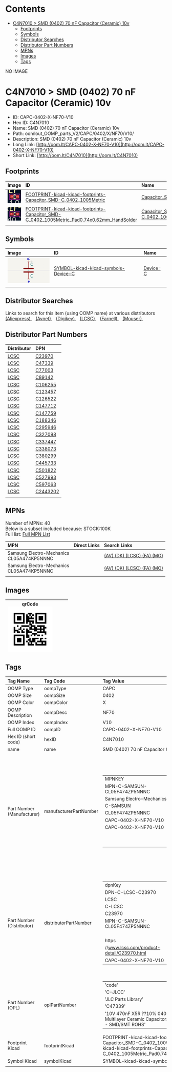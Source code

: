



Contents
========

* [C4N7010 > SMD (0402) 70 nF Capacitor (Ceramic) 10v](#c4n7010--smd-0402-70-nf-capacitor-ceramic-10v)
	* [Footprints](#footprints)
	* [Symbols](#symbols)
	* [Distributor Searches](#distributor-searches)
	* [Distributor Part Numbers](#distributor-part-numbers)
	* [MPNs](#mpns)
	* [Images](#images)
	* [Tags](#tags)
  
NO IMAGE  
# C4N7010 > SMD (0402) 70 nF Capacitor (Ceramic) 10v

- ID: CAPC-0402-X-NF70-V10
- Hex ID: C4N7010
- Name: SMD (0402) 70 nF Capacitor (Ceramic) 10v
- Path: oomlout_OOMP_parts_V2/CAPC/0402/X/NF70/V10/
- Description: SMD (0402) 70 nF Capacitor (Ceramic) 10v
- Long Link: [http://oom.lt/CAPC-0402-X-NF70-V10](http://oom.lt/CAPC-0402-X-NF70-V10)
- Short Link: [http://oom.lt/C4N7010](http://oom.lt/C4N7010)

## Footprints
  

|Image|ID|Name|
| :--- | :--- | :--- |
|[![](https://raw.githubusercontent.com/oomlout/oomlout_OOMP_eda_V2/main/FOOTPRINT/kicad/kicad-footprints/Capacitor_SMD/C_0402_1005Metric/image_140.png)](https://github.com/oomlout/oomlout_OOMP_eda_V2/tree/main/FOOTPRINT/kicad/kicad-footprints/Capacitor_SMD/C_0402_1005Metric/)|[FOOTPRINT-kicad-kicad-footprints-Capacitor_SMD-C_0402_1005Metric](https://github.com/oomlout/oomlout_OOMP_eda_V2/tree/main/FOOTPRINT/kicad/kicad-footprints/Capacitor_SMD/C_0402_1005Metric/)|[Capacitor_SMD : C_0402_1005Metric](https://github.com/oomlout/oomlout_OOMP_eda_V2/tree/main/FOOTPRINT/kicad/kicad-footprints/Capacitor_SMD/C_0402_1005Metric/)|
|[![](https://raw.githubusercontent.com/oomlout/oomlout_OOMP_eda_V2/main/FOOTPRINT/kicad/kicad-footprints/Capacitor_SMD/C_0402_1005Metric_Pad0.74x0.62mm_HandSolder/image_140.png)](https://github.com/oomlout/oomlout_OOMP_eda_V2/tree/main/FOOTPRINT/kicad/kicad-footprints/Capacitor_SMD/C_0402_1005Metric_Pad0.74x0.62mm_HandSolder/)|[FOOTPRINT-kicad-kicad-footprints-Capacitor_SMD-C_0402_1005Metric_Pad0.74x0.62mm_HandSolder](https://github.com/oomlout/oomlout_OOMP_eda_V2/tree/main/FOOTPRINT/kicad/kicad-footprints/Capacitor_SMD/C_0402_1005Metric_Pad0.74x0.62mm_HandSolder/)|[Capacitor_SMD : C_0402_1005Metric_Pad0.74x0.62mm_HandSolder](https://github.com/oomlout/oomlout_OOMP_eda_V2/tree/main/FOOTPRINT/kicad/kicad-footprints/Capacitor_SMD/C_0402_1005Metric_Pad0.74x0.62mm_HandSolder/)|
||||

## Symbols
  

|Image|ID|Name|
| :--- | :--- | :--- |
|[![](https://raw.githubusercontent.com/oomlout/oomlout_OOMP_eda_V2/main/SYMBOL/kicad/kicad-symbols/Device/C/image_140.png)](https://github.com/oomlout/oomlout_OOMP_eda_V2/tree/main/SYMBOL/kicad/kicad-symbols/Device/C/)|[SYMBOL-kicad-kicad-symbols-Device-C](https://github.com/oomlout/oomlout_OOMP_eda_V2/tree/main/SYMBOL/kicad/kicad-symbols/Device/C/)|[Device : C](https://github.com/oomlout/oomlout_OOMP_eda_V2/tree/main/SYMBOL/kicad/kicad-symbols/Device/C/)|
||||

## Distributor Searches
  
Links to search for this item (using OOMP name) at various distributors  
[(Aliexpress) ](https://www.aliexpress.com/wholesale?SearchText=1117SMD+0402+70+nF+Capacitor+Ceramic+10v)&nbsp;&nbsp;&nbsp;[(Avnet) ](https://www.avnet.com/shop/us/search/SMD+0402+70+nF+Capacitor+Ceramic+10v)&nbsp;&nbsp;&nbsp;[(Digikey) ](https://www.digikey.co.uk/en/products/result?s=SMD+0402+70+nF+Capacitor+Ceramic+10v)&nbsp;&nbsp;&nbsp;[(LCSC) ](https://www.lcsc.com/search?q=SMD+0402+70+nF+Capacitor+Ceramic+10v)&nbsp;&nbsp;&nbsp;[(Farnell) ](https://uk.farnell.com/search?st=SMD+0402+70+nF+Capacitor+Ceramic+10v)&nbsp;&nbsp;&nbsp;[(Mouser) ](https://www.mouser.com/c/?q=SMD+0402+70+nF+Capacitor+Ceramic+10v)&nbsp;&nbsp;&nbsp;
## Distributor Part Numbers
  

|Distributor|DPN|
| :--- | :--- |
|[LCSC](https://www.lcsc.com/product-detail/C23970.html)|[C23970](https://www.lcsc.com/product-detail/C23970.html)|
|[LCSC](https://www.lcsc.com/product-detail/C47339.html)|[C47339](https://www.lcsc.com/product-detail/C47339.html)|
|[LCSC](https://www.lcsc.com/product-detail/C77003.html)|[C77003](https://www.lcsc.com/product-detail/C77003.html)|
|[LCSC](https://www.lcsc.com/product-detail/C89142.html)|[C89142](https://www.lcsc.com/product-detail/C89142.html)|
|[LCSC](https://www.lcsc.com/product-detail/C106255.html)|[C106255](https://www.lcsc.com/product-detail/C106255.html)|
|[LCSC](https://www.lcsc.com/product-detail/C123457.html)|[C123457](https://www.lcsc.com/product-detail/C123457.html)|
|[LCSC](https://www.lcsc.com/product-detail/C126522.html)|[C126522](https://www.lcsc.com/product-detail/C126522.html)|
|[LCSC](https://www.lcsc.com/product-detail/C147712.html)|[C147712](https://www.lcsc.com/product-detail/C147712.html)|
|[LCSC](https://www.lcsc.com/product-detail/C147759.html)|[C147759](https://www.lcsc.com/product-detail/C147759.html)|
|[LCSC](https://www.lcsc.com/product-detail/C188346.html)|[C188346](https://www.lcsc.com/product-detail/C188346.html)|
|[LCSC](https://www.lcsc.com/product-detail/C295946.html)|[C295946](https://www.lcsc.com/product-detail/C295946.html)|
|[LCSC](https://www.lcsc.com/product-detail/C327098.html)|[C327098](https://www.lcsc.com/product-detail/C327098.html)|
|[LCSC](https://www.lcsc.com/product-detail/C337447.html)|[C337447](https://www.lcsc.com/product-detail/C337447.html)|
|[LCSC](https://www.lcsc.com/product-detail/C338073.html)|[C338073](https://www.lcsc.com/product-detail/C338073.html)|
|[LCSC](https://www.lcsc.com/product-detail/C380299.html)|[C380299](https://www.lcsc.com/product-detail/C380299.html)|
|[LCSC](https://www.lcsc.com/product-detail/C445733.html)|[C445733](https://www.lcsc.com/product-detail/C445733.html)|
|[LCSC](https://www.lcsc.com/product-detail/C501822.html)|[C501822](https://www.lcsc.com/product-detail/C501822.html)|
|[LCSC](https://www.lcsc.com/product-detail/C527993.html)|[C527993](https://www.lcsc.com/product-detail/C527993.html)|
|[LCSC](https://www.lcsc.com/product-detail/C597063.html)|[C597063](https://www.lcsc.com/product-detail/C597063.html)|
|[LCSC](https://www.lcsc.com/product-detail/C2443202.html)|[C2443202](https://www.lcsc.com/product-detail/C2443202.html)|
|||

## MPNs
  
Number of MPNs: 40<br>Below is a subset included because: STOCK:100K <br>Full list: [Full MPN List](MPNLIST.md)  

|MPN|Direct Links|Search Links|
| :--- | :--- | :--- |
|Samsung Electro-Mechanics<br>CL05A474KP5NNNC||[(AV) ](https://www.avnet.com/shop/us/search/CL05A474KP5NNNC)[(DK) ](https://www.digikey.co.uk/products/en?keywords=CL05A474KP5NNNC)[(LCSC) ](https://www.lcsc.com/search?q=CL05A474KP5NNNC)[(FA) ](https://uk.farnell.com/search?st=CL05A474KP5NNNC)[(MO) ](https://www.mouser.com/c/?q=CL05A474KP5NNNC)|
|Samsung Electro-Mechanics<br>CL05A474KP5NNNC||[(AV) ](https://www.avnet.com/shop/us/search/CL05A474KP5NNNC)[(DK) ](https://www.digikey.co.uk/products/en?keywords=CL05A474KP5NNNC)[(LCSC) ](https://www.lcsc.com/search?q=CL05A474KP5NNNC)[(FA) ](https://uk.farnell.com/search?st=CL05A474KP5NNNC)[(MO) ](https://www.mouser.com/c/?q=CL05A474KP5NNNC)|
||||

## Images
  

|qrCode<br>[![](https://raw.githubusercontent.com/oomlout/oomlout_OOMP_parts_V2/main/CAPC/0402/X/NF70/V10/qrCode_140.png)](https://github.com/oomlout/oomlout_OOMP_parts_V2/tree/main/CAPC/0402/X/NF70/V10/qrCode.png)||||
| :---: | :---: | :---: | :---: |

## Tags
  

|Tag Name|Tag Code|Tag Value|
| :--- | :--- | :--- |
|OOMP Type|oompType|CAPC|
|OOMP Size|oompSize|0402|
|OOMP Color|oompColor|X|
|OOMP Description|oompDesc|NF70|
|OOMP Index|oompIndex|V10|
|Full OOMP ID|oompID|CAPC-0402-X-NF70-V10|
|Hex ID (short code)|hexID|C4N7010|
|name|name|SMD (0402) 70 nF Capacitor (Ceramic) 10v|
|Part Number (Manufacturer)|manufacturerPartNumber|<table><tr><td>MPNKEY</td></tr><tr><td> MPN-C-SAMSUN-CL05F474ZP5NNNC</td><td> MANUFACTURER</td></tr><tr><td> Samsung Electro-Mechanics</td><td> MANUCODE</td></tr><tr><td> C-SAMSUN</td><td> MPN</td></tr><tr><td> CL05F474ZP5NNNC</td><td> OOMPIDPARTIAL</td></tr><tr><td> CAPC-0402-X-NF70-V10</td><td> OOMPID</td></tr><tr><td> CAPC-0402-X-NF70-V10</td><td> LINK</td></tr><tr><td> </td><td> DESCRIPTION</td></tr><tr><td> </td><td> TAGS</td></tr><tr><td> </td></tr></table></td><td> <table><tr><td>MPNKEY</td></tr><tr><td> MPN-C-SAMSUN-CL05A474KP5NNNC</td><td> MANUFACTURER</td></tr><tr><td> Samsung Electro-Mechanics</td><td> MANUCODE</td></tr><tr><td> C-SAMSUN</td><td> MPN</td></tr><tr><td> CL05A474KP5NNNC</td><td> OOMPIDPARTIAL</td></tr><tr><td> CAPC-0402-X-NF70-V10</td><td> OOMPID</td></tr><tr><td> CAPC-0402-X-NF70-V10</td><td> LINK</td></tr><tr><td> </td><td> DESCRIPTION</td></tr><tr><td> </td><td> TAGS</td></tr><tr><td> STOCK</td></tr><tr><td>100K</td></tr></table></td><td> <table><tr><td>MPNKEY</td></tr><tr><td> MPN-C-MURATA-GRM155R61A474KE15D</td><td> MANUFACTURER</td></tr><tr><td> Murata Electronics</td><td> MANUCODE</td></tr><tr><td> C-MURATA</td><td> MPN</td></tr><tr><td> GRM155R61A474KE15D</td><td> OOMPIDPARTIAL</td></tr><tr><td> CAPC-0402-X-NF70-V10</td><td> OOMPID</td></tr><tr><td> CAPC-0402-X-NF70-V10</td><td> LINK</td></tr><tr><td> </td><td> DESCRIPTION</td></tr><tr><td> </td><td> TAGS</td></tr><tr><td> STOCK</td></tr><tr><td>10K</td></tr></table></td><td> <table><tr><td>MPNKEY</td></tr><tr><td> MPN-C-TAIYOY-LMK105BJ474KV-F</td><td> MANUFACTURER</td></tr><tr><td> Taiyo Yuden</td><td> MANUCODE</td></tr><tr><td> C-TAIYOY</td><td> MPN</td></tr><tr><td> LMK105BJ474KV-F</td><td> OOMPIDPARTIAL</td></tr><tr><td> CAPC-0402-X-NF70-V10</td><td> OOMPID</td></tr><tr><td> CAPC-0402-X-NF70-V10</td><td> LINK</td></tr><tr><td> </td><td> DESCRIPTION</td></tr><tr><td> </td><td> TAGS</td></tr><tr><td> STOCK</td></tr><tr><td>10K</td></tr></table></td><td> <table><tr><td>MPNKEY</td></tr><tr><td> MPN-C-YAGEO-CC0402KRX5R6BB474</td><td> MANUFACTURER</td></tr><tr><td> YAGEO</td><td> MANUCODE</td></tr><tr><td> C-YAGEO</td><td> MPN</td></tr><tr><td> CC0402KRX5R6BB474</td><td> OOMPIDPARTIAL</td></tr><tr><td> CAPC-0402-X-NF70-V10</td><td> OOMPID</td></tr><tr><td> CAPC-0402-X-NF70-V10</td><td> LINK</td></tr><tr><td> </td><td> DESCRIPTION</td></tr><tr><td> </td><td> TAGS</td></tr><tr><td> STOCK</td></tr><tr><td>10K</td></tr></table></td><td> <table><tr><td>MPNKEY</td></tr><tr><td> MPN-C-WALSIN-0402F474Z100CT</td><td> MANUFACTURER</td></tr><tr><td> Walsin Tech Corp</td><td> MANUCODE</td></tr><tr><td> C-WALSIN</td><td> MPN</td></tr><tr><td> 0402F474Z100CT</td><td> OOMPIDPARTIAL</td></tr><tr><td> CAPC-0402-X-NF70-V10</td><td> OOMPID</td></tr><tr><td> CAPC-0402-X-NF70-V10</td><td> LINK</td></tr><tr><td> </td><td> DESCRIPTION</td></tr><tr><td> </td><td> TAGS</td></tr><tr><td> STOCK</td></tr><tr><td>1K</td></tr></table></td><td> <table><tr><td>MPNKEY</td></tr><tr><td> MPN-C-MURATA-GCM155C71A474KE36D</td><td> MANUFACTURER</td></tr><tr><td> Murata Electronics</td><td> MANUCODE</td></tr><tr><td> C-MURATA</td><td> MPN</td></tr><tr><td> GCM155C71A474KE36D</td><td> OOMPIDPARTIAL</td></tr><tr><td> CAPC-0402-X-NF70-V10</td><td> OOMPID</td></tr><tr><td> CAPC-0402-X-NF70-V10</td><td> LINK</td></tr><tr><td> </td><td> DESCRIPTION</td></tr><tr><td> </td><td> TAGS</td></tr><tr><td> STOCK</td></tr><tr><td>10K</td></tr></table></td><td> <table><tr><td>MPNKEY</td></tr><tr><td> MPN-C-DARFON-C1005X5R474KDTS</td><td> MANUFACTURER</td></tr><tr><td> Darfon Elec</td><td> MANUCODE</td></tr><tr><td> C-DARFON</td><td> MPN</td></tr><tr><td> C1005X5R474KDTS</td><td> OOMPIDPARTIAL</td></tr><tr><td> CAPC-0402-X-NF70-V10</td><td> OOMPID</td></tr><tr><td> CAPC-0402-X-NF70-V10</td><td> LINK</td></tr><tr><td> </td><td> DESCRIPTION</td></tr><tr><td> </td><td> TAGS</td></tr><tr><td> STOCK</td></tr><tr><td>1K</td></tr></table></td><td> <table><tr><td>MPNKEY</td></tr><tr><td> MPN-C-DARFON-C1005Y5V474ZDTS</td><td> MANUFACTURER</td></tr><tr><td> Darfon Elec</td><td> MANUCODE</td></tr><tr><td> C-DARFON</td><td> MPN</td></tr><tr><td> C1005Y5V474ZDTS</td><td> OOMPIDPARTIAL</td></tr><tr><td> CAPC-0402-X-NF70-V10</td><td> OOMPID</td></tr><tr><td> CAPC-0402-X-NF70-V10</td><td> LINK</td></tr><tr><td> </td><td> DESCRIPTION</td></tr><tr><td> </td><td> TAGS</td></tr><tr><td> STOCK</td></tr><tr><td>1K</td></tr></table></td><td> <table><tr><td>MPNKEY</td></tr><tr><td> MPN-C-IHHECH-C0402B474K010T</td><td> MANUFACTURER</td></tr><tr><td> IHHEC(HOLY STONE ENTERPRISE CO.</td><td> LTD)</td><td> MANUCODE</td></tr><tr><td> C-IHHECH</td><td> MPN</td></tr><tr><td> C0402B474K010T</td><td> OOMPIDPARTIAL</td></tr><tr><td> CAPC-0402-X-NF70-V10</td><td> OOMPID</td></tr><tr><td> CAPC-0402-X-NF70-V10</td><td> LINK</td></tr><tr><td> </td><td> DESCRIPTION</td></tr><tr><td> </td><td> TAGS</td></tr><tr><td> STOCK</td></tr><tr><td>1K</td></tr></table></td><td> <table><tr><td>MPNKEY</td></tr><tr><td> MPN-C-WALSIN-0402X474K100CT</td><td> MANUFACTURER</td></tr><tr><td> Walsin Tech Corp</td><td> MANUCODE</td></tr><tr><td> C-WALSIN</td><td> MPN</td></tr><tr><td> 0402X474K100CT</td><td> OOMPIDPARTIAL</td></tr><tr><td> CAPC-0402-X-NF70-V10</td><td> OOMPID</td></tr><tr><td> CAPC-0402-X-NF70-V10</td><td> LINK</td></tr><tr><td> </td><td> DESCRIPTION</td></tr><tr><td> </td><td> TAGS</td></tr><tr><td> </td></tr></table></td><td> <table><tr><td>MPNKEY</td></tr><tr><td> MPN-C-YAGEO-CC0402ZRY5V6BB474</td><td> MANUFACTURER</td></tr><tr><td> YAGEO</td><td> MANUCODE</td></tr><tr><td> C-YAGEO</td><td> MPN</td></tr><tr><td> CC0402ZRY5V6BB474</td><td> OOMPIDPARTIAL</td></tr><tr><td> CAPC-0402-X-NF70-V10</td><td> OOMPID</td></tr><tr><td> CAPC-0402-X-NF70-V10</td><td> LINK</td></tr><tr><td> </td><td> DESCRIPTION</td></tr><tr><td> </td><td> TAGS</td></tr><tr><td> STOCK</td></tr><tr><td>1K</td></tr></table></td><td> <table><tr><td>MPNKEY</td></tr><tr><td> MPN-C-TAIYOY-LMK105B7474KV-F</td><td> MANUFACTURER</td></tr><tr><td> Taiyo Yuden</td><td> MANUCODE</td></tr><tr><td> C-TAIYOY</td><td> MPN</td></tr><tr><td> LMK105B7474KV-F</td><td> OOMPIDPARTIAL</td></tr><tr><td> CAPC-0402-X-NF70-V10</td><td> OOMPID</td></tr><tr><td> CAPC-0402-X-NF70-V10</td><td> LINK</td></tr><tr><td> </td><td> DESCRIPTION</td></tr><tr><td> </td><td> TAGS</td></tr><tr><td> </td></tr></table></td><td> <table><tr><td>MPNKEY</td></tr><tr><td> MPN-C-TDK-CGB2A1X6S1A474KT000E</td><td> MANUFACTURER</td></tr><tr><td> TDK</td><td> MANUCODE</td></tr><tr><td> C-TDK</td><td> MPN</td></tr><tr><td> CGB2A1X6S1A474KT000E</td><td> OOMPIDPARTIAL</td></tr><tr><td> CAPC-0402-X-NF70-V10</td><td> OOMPID</td></tr><tr><td> CAPC-0402-X-NF70-V10</td><td> LINK</td></tr><tr><td> </td><td> DESCRIPTION</td></tr><tr><td> </td><td> TAGS</td></tr><tr><td> STOCK</td></tr><tr><td>1K</td></tr></table></td><td> <table><tr><td>MPNKEY</td></tr><tr><td> MPN-C-CCTC-TCC0402X5R474K100AT</td><td> MANUFACTURER</td></tr><tr><td> CCTC</td><td> MANUCODE</td></tr><tr><td> C-CCTC</td><td> MPN</td></tr><tr><td> TCC0402X5R474K100AT</td><td> OOMPIDPARTIAL</td></tr><tr><td> CAPC-0402-X-NF70-V10</td><td> OOMPID</td></tr><tr><td> CAPC-0402-X-NF70-V10</td><td> LINK</td></tr><tr><td> </td><td> DESCRIPTION</td></tr><tr><td> </td><td> TAGS</td></tr><tr><td> STOCK</td></tr><tr><td>10K</td></tr></table></td><td> <table><tr><td>MPNKEY</td></tr><tr><td> MPN-C-TDK-CGA2B3X7S1A474KT000N</td><td> MANUFACTURER</td></tr><tr><td> TDK</td><td> MANUCODE</td></tr><tr><td> C-TDK</td><td> MPN</td></tr><tr><td> CGA2B3X7S1A474KT000N</td><td> OOMPIDPARTIAL</td></tr><tr><td> CAPC-0402-X-NF70-V10</td><td> OOMPID</td></tr><tr><td> CAPC-0402-X-NF70-V10</td><td> LINK</td></tr><tr><td> </td><td> DESCRIPTION</td></tr><tr><td> </td><td> TAGS</td></tr><tr><td> STOCK</td></tr><tr><td>1K</td></tr></table></td><td> <table><tr><td>MPNKEY</td></tr><tr><td> MPN-C-FHGUAN-0402B474K100NT</td><td> MANUFACTURER</td></tr><tr><td> FH (Guangdong Fenghua Advanced Tech)</td><td> MANUCODE</td></tr><tr><td> C-FHGUAN</td><td> MPN</td></tr><tr><td> 0402B474K100NT</td><td> OOMPIDPARTIAL</td></tr><tr><td> CAPC-0402-X-NF70-V10</td><td> OOMPID</td></tr><tr><td> CAPC-0402-X-NF70-V10</td><td> LINK</td></tr><tr><td> </td><td> DESCRIPTION</td></tr><tr><td> </td><td> TAGS</td></tr><tr><td> </td></tr></table></td><td> <table><tr><td>MPNKEY</td></tr><tr><td> MPN-C-MURATA-GRM155B31A474KE14D</td><td> MANUFACTURER</td></tr><tr><td> Murata Electronics</td><td> MANUCODE</td></tr><tr><td> C-MURATA</td><td> MPN</td></tr><tr><td> GRM155B31A474KE14D</td><td> OOMPIDPARTIAL</td></tr><tr><td> CAPC-0402-X-NF70-V10</td><td> OOMPID</td></tr><tr><td> CAPC-0402-X-NF70-V10</td><td> LINK</td></tr><tr><td> </td><td> DESCRIPTION</td></tr><tr><td> </td><td> TAGS</td></tr><tr><td> STOCK</td></tr><tr><td>10K</td></tr></table></td><td> <table><tr><td>MPNKEY</td></tr><tr><td> MPN-C-KYOCER-0402ZD474KAT2A</td><td> MANUFACTURER</td></tr><tr><td> Kyocera AVX</td><td> MANUCODE</td></tr><tr><td> C-KYOCER</td><td> MPN</td></tr><tr><td> 0402ZD474KAT2A</td><td> OOMPIDPARTIAL</td></tr><tr><td> CAPC-0402-X-NF70-V10</td><td> OOMPID</td></tr><tr><td> CAPC-0402-X-NF70-V10</td><td> LINK</td></tr><tr><td> </td><td> DESCRIPTION</td></tr><tr><td> </td><td> TAGS</td></tr><tr><td> </td></tr></table></td><td> <table><tr><td>MPNKEY</td></tr><tr><td> MPN-C-WALSIN-0402B474K100CT</td><td> MANUFACTURER</td></tr><tr><td> Walsin Tech Corp</td><td> MANUCODE</td></tr><tr><td> C-WALSIN</td><td> MPN</td></tr><tr><td> 0402B474K100CT</td><td> OOMPIDPARTIAL</td></tr><tr><td> CAPC-0402-X-NF70-V10</td><td> OOMPID</td></tr><tr><td> CAPC-0402-X-NF70-V10</td><td> LINK</td></tr><tr><td> </td><td> DESCRIPTION</td></tr><tr><td> </td><td> TAGS</td></tr><tr><td> </td></tr></table></td><td> <table><tr><td>MPNKEY</td></tr><tr><td> MPN-C-SAMSUN-CL05F474ZP5NNNC</td><td> MANUFACTURER</td></tr><tr><td> Samsung Electro-Mechanics</td><td> MANUCODE</td></tr><tr><td> C-SAMSUN</td><td> MPN</td></tr><tr><td> CL05F474ZP5NNNC</td><td> OOMPIDPARTIAL</td></tr><tr><td> CAPC-0402-X-NF70-V10</td><td> OOMPID</td></tr><tr><td> CAPC-0402-X-NF70-V10</td><td> LINK</td></tr><tr><td> </td><td> DESCRIPTION</td></tr><tr><td> </td><td> TAGS</td></tr><tr><td> </td></tr></table></td><td> <table><tr><td>MPNKEY</td></tr><tr><td> MPN-C-SAMSUN-CL05A474KP5NNNC</td><td> MANUFACTURER</td></tr><tr><td> Samsung Electro-Mechanics</td><td> MANUCODE</td></tr><tr><td> C-SAMSUN</td><td> MPN</td></tr><tr><td> CL05A474KP5NNNC</td><td> OOMPIDPARTIAL</td></tr><tr><td> CAPC-0402-X-NF70-V10</td><td> OOMPID</td></tr><tr><td> CAPC-0402-X-NF70-V10</td><td> LINK</td></tr><tr><td> </td><td> DESCRIPTION</td></tr><tr><td> </td><td> TAGS</td></tr><tr><td> STOCK</td></tr><tr><td>100K</td></tr></table></td><td> <table><tr><td>MPNKEY</td></tr><tr><td> MPN-C-MURATA-GRM155R61A474KE15D</td><td> MANUFACTURER</td></tr><tr><td> Murata Electronics</td><td> MANUCODE</td></tr><tr><td> C-MURATA</td><td> MPN</td></tr><tr><td> GRM155R61A474KE15D</td><td> OOMPIDPARTIAL</td></tr><tr><td> CAPC-0402-X-NF70-V10</td><td> OOMPID</td></tr><tr><td> CAPC-0402-X-NF70-V10</td><td> LINK</td></tr><tr><td> </td><td> DESCRIPTION</td></tr><tr><td> </td><td> TAGS</td></tr><tr><td> STOCK</td></tr><tr><td>10K</td></tr></table></td><td> <table><tr><td>MPNKEY</td></tr><tr><td> MPN-C-TAIYOY-LMK105BJ474KV-F</td><td> MANUFACTURER</td></tr><tr><td> Taiyo Yuden</td><td> MANUCODE</td></tr><tr><td> C-TAIYOY</td><td> MPN</td></tr><tr><td> LMK105BJ474KV-F</td><td> OOMPIDPARTIAL</td></tr><tr><td> CAPC-0402-X-NF70-V10</td><td> OOMPID</td></tr><tr><td> CAPC-0402-X-NF70-V10</td><td> LINK</td></tr><tr><td> </td><td> DESCRIPTION</td></tr><tr><td> </td><td> TAGS</td></tr><tr><td> STOCK</td></tr><tr><td>10K</td></tr></table></td><td> <table><tr><td>MPNKEY</td></tr><tr><td> MPN-C-YAGEO-CC0402KRX5R6BB474</td><td> MANUFACTURER</td></tr><tr><td> YAGEO</td><td> MANUCODE</td></tr><tr><td> C-YAGEO</td><td> MPN</td></tr><tr><td> CC0402KRX5R6BB474</td><td> OOMPIDPARTIAL</td></tr><tr><td> CAPC-0402-X-NF70-V10</td><td> OOMPID</td></tr><tr><td> CAPC-0402-X-NF70-V10</td><td> LINK</td></tr><tr><td> </td><td> DESCRIPTION</td></tr><tr><td> </td><td> TAGS</td></tr><tr><td> STOCK</td></tr><tr><td>10K</td></tr></table></td><td> <table><tr><td>MPNKEY</td></tr><tr><td> MPN-C-WALSIN-0402F474Z100CT</td><td> MANUFACTURER</td></tr><tr><td> Walsin Tech Corp</td><td> MANUCODE</td></tr><tr><td> C-WALSIN</td><td> MPN</td></tr><tr><td> 0402F474Z100CT</td><td> OOMPIDPARTIAL</td></tr><tr><td> CAPC-0402-X-NF70-V10</td><td> OOMPID</td></tr><tr><td> CAPC-0402-X-NF70-V10</td><td> LINK</td></tr><tr><td> </td><td> DESCRIPTION</td></tr><tr><td> </td><td> TAGS</td></tr><tr><td> STOCK</td></tr><tr><td>1K</td></tr></table></td><td> <table><tr><td>MPNKEY</td></tr><tr><td> MPN-C-MURATA-GCM155C71A474KE36D</td><td> MANUFACTURER</td></tr><tr><td> Murata Electronics</td><td> MANUCODE</td></tr><tr><td> C-MURATA</td><td> MPN</td></tr><tr><td> GCM155C71A474KE36D</td><td> OOMPIDPARTIAL</td></tr><tr><td> CAPC-0402-X-NF70-V10</td><td> OOMPID</td></tr><tr><td> CAPC-0402-X-NF70-V10</td><td> LINK</td></tr><tr><td> </td><td> DESCRIPTION</td></tr><tr><td> </td><td> TAGS</td></tr><tr><td> STOCK</td></tr><tr><td>10K</td></tr></table></td><td> <table><tr><td>MPNKEY</td></tr><tr><td> MPN-C-DARFON-C1005X5R474KDTS</td><td> MANUFACTURER</td></tr><tr><td> Darfon Elec</td><td> MANUCODE</td></tr><tr><td> C-DARFON</td><td> MPN</td></tr><tr><td> C1005X5R474KDTS</td><td> OOMPIDPARTIAL</td></tr><tr><td> CAPC-0402-X-NF70-V10</td><td> OOMPID</td></tr><tr><td> CAPC-0402-X-NF70-V10</td><td> LINK</td></tr><tr><td> </td><td> DESCRIPTION</td></tr><tr><td> </td><td> TAGS</td></tr><tr><td> STOCK</td></tr><tr><td>1K</td></tr></table></td><td> <table><tr><td>MPNKEY</td></tr><tr><td> MPN-C-DARFON-C1005Y5V474ZDTS</td><td> MANUFACTURER</td></tr><tr><td> Darfon Elec</td><td> MANUCODE</td></tr><tr><td> C-DARFON</td><td> MPN</td></tr><tr><td> C1005Y5V474ZDTS</td><td> OOMPIDPARTIAL</td></tr><tr><td> CAPC-0402-X-NF70-V10</td><td> OOMPID</td></tr><tr><td> CAPC-0402-X-NF70-V10</td><td> LINK</td></tr><tr><td> </td><td> DESCRIPTION</td></tr><tr><td> </td><td> TAGS</td></tr><tr><td> STOCK</td></tr><tr><td>1K</td></tr></table></td><td> <table><tr><td>MPNKEY</td></tr><tr><td> MPN-C-IHHECH-C0402B474K010T</td><td> MANUFACTURER</td></tr><tr><td> IHHEC(HOLY STONE ENTERPRISE CO.</td><td> LTD)</td><td> MANUCODE</td></tr><tr><td> C-IHHECH</td><td> MPN</td></tr><tr><td> C0402B474K010T</td><td> OOMPIDPARTIAL</td></tr><tr><td> CAPC-0402-X-NF70-V10</td><td> OOMPID</td></tr><tr><td> CAPC-0402-X-NF70-V10</td><td> LINK</td></tr><tr><td> </td><td> DESCRIPTION</td></tr><tr><td> </td><td> TAGS</td></tr><tr><td> STOCK</td></tr><tr><td>1K</td></tr></table></td><td> <table><tr><td>MPNKEY</td></tr><tr><td> MPN-C-WALSIN-0402X474K100CT</td><td> MANUFACTURER</td></tr><tr><td> Walsin Tech Corp</td><td> MANUCODE</td></tr><tr><td> C-WALSIN</td><td> MPN</td></tr><tr><td> 0402X474K100CT</td><td> OOMPIDPARTIAL</td></tr><tr><td> CAPC-0402-X-NF70-V10</td><td> OOMPID</td></tr><tr><td> CAPC-0402-X-NF70-V10</td><td> LINK</td></tr><tr><td> </td><td> DESCRIPTION</td></tr><tr><td> </td><td> TAGS</td></tr><tr><td> </td></tr></table></td><td> <table><tr><td>MPNKEY</td></tr><tr><td> MPN-C-YAGEO-CC0402ZRY5V6BB474</td><td> MANUFACTURER</td></tr><tr><td> YAGEO</td><td> MANUCODE</td></tr><tr><td> C-YAGEO</td><td> MPN</td></tr><tr><td> CC0402ZRY5V6BB474</td><td> OOMPIDPARTIAL</td></tr><tr><td> CAPC-0402-X-NF70-V10</td><td> OOMPID</td></tr><tr><td> CAPC-0402-X-NF70-V10</td><td> LINK</td></tr><tr><td> </td><td> DESCRIPTION</td></tr><tr><td> </td><td> TAGS</td></tr><tr><td> STOCK</td></tr><tr><td>1K</td></tr></table></td><td> <table><tr><td>MPNKEY</td></tr><tr><td> MPN-C-TAIYOY-LMK105B7474KV-F</td><td> MANUFACTURER</td></tr><tr><td> Taiyo Yuden</td><td> MANUCODE</td></tr><tr><td> C-TAIYOY</td><td> MPN</td></tr><tr><td> LMK105B7474KV-F</td><td> OOMPIDPARTIAL</td></tr><tr><td> CAPC-0402-X-NF70-V10</td><td> OOMPID</td></tr><tr><td> CAPC-0402-X-NF70-V10</td><td> LINK</td></tr><tr><td> </td><td> DESCRIPTION</td></tr><tr><td> </td><td> TAGS</td></tr><tr><td> </td></tr></table></td><td> <table><tr><td>MPNKEY</td></tr><tr><td> MPN-C-TDK-CGB2A1X6S1A474KT000E</td><td> MANUFACTURER</td></tr><tr><td> TDK</td><td> MANUCODE</td></tr><tr><td> C-TDK</td><td> MPN</td></tr><tr><td> CGB2A1X6S1A474KT000E</td><td> OOMPIDPARTIAL</td></tr><tr><td> CAPC-0402-X-NF70-V10</td><td> OOMPID</td></tr><tr><td> CAPC-0402-X-NF70-V10</td><td> LINK</td></tr><tr><td> </td><td> DESCRIPTION</td></tr><tr><td> </td><td> TAGS</td></tr><tr><td> STOCK</td></tr><tr><td>1K</td></tr></table></td><td> <table><tr><td>MPNKEY</td></tr><tr><td> MPN-C-CCTC-TCC0402X5R474K100AT</td><td> MANUFACTURER</td></tr><tr><td> CCTC</td><td> MANUCODE</td></tr><tr><td> C-CCTC</td><td> MPN</td></tr><tr><td> TCC0402X5R474K100AT</td><td> OOMPIDPARTIAL</td></tr><tr><td> CAPC-0402-X-NF70-V10</td><td> OOMPID</td></tr><tr><td> CAPC-0402-X-NF70-V10</td><td> LINK</td></tr><tr><td> </td><td> DESCRIPTION</td></tr><tr><td> </td><td> TAGS</td></tr><tr><td> STOCK</td></tr><tr><td>10K</td></tr></table></td><td> <table><tr><td>MPNKEY</td></tr><tr><td> MPN-C-TDK-CGA2B3X7S1A474KT000N</td><td> MANUFACTURER</td></tr><tr><td> TDK</td><td> MANUCODE</td></tr><tr><td> C-TDK</td><td> MPN</td></tr><tr><td> CGA2B3X7S1A474KT000N</td><td> OOMPIDPARTIAL</td></tr><tr><td> CAPC-0402-X-NF70-V10</td><td> OOMPID</td></tr><tr><td> CAPC-0402-X-NF70-V10</td><td> LINK</td></tr><tr><td> </td><td> DESCRIPTION</td></tr><tr><td> </td><td> TAGS</td></tr><tr><td> STOCK</td></tr><tr><td>1K</td></tr></table></td><td> <table><tr><td>MPNKEY</td></tr><tr><td> MPN-C-FHGUAN-0402B474K100NT</td><td> MANUFACTURER</td></tr><tr><td> FH (Guangdong Fenghua Advanced Tech)</td><td> MANUCODE</td></tr><tr><td> C-FHGUAN</td><td> MPN</td></tr><tr><td> 0402B474K100NT</td><td> OOMPIDPARTIAL</td></tr><tr><td> CAPC-0402-X-NF70-V10</td><td> OOMPID</td></tr><tr><td> CAPC-0402-X-NF70-V10</td><td> LINK</td></tr><tr><td> </td><td> DESCRIPTION</td></tr><tr><td> </td><td> TAGS</td></tr><tr><td> </td></tr></table></td><td> <table><tr><td>MPNKEY</td></tr><tr><td> MPN-C-MURATA-GRM155B31A474KE14D</td><td> MANUFACTURER</td></tr><tr><td> Murata Electronics</td><td> MANUCODE</td></tr><tr><td> C-MURATA</td><td> MPN</td></tr><tr><td> GRM155B31A474KE14D</td><td> OOMPIDPARTIAL</td></tr><tr><td> CAPC-0402-X-NF70-V10</td><td> OOMPID</td></tr><tr><td> CAPC-0402-X-NF70-V10</td><td> LINK</td></tr><tr><td> </td><td> DESCRIPTION</td></tr><tr><td> </td><td> TAGS</td></tr><tr><td> STOCK</td></tr><tr><td>10K</td></tr></table></td><td> <table><tr><td>MPNKEY</td></tr><tr><td> MPN-C-KYOCER-0402ZD474KAT2A</td><td> MANUFACTURER</td></tr><tr><td> Kyocera AVX</td><td> MANUCODE</td></tr><tr><td> C-KYOCER</td><td> MPN</td></tr><tr><td> 0402ZD474KAT2A</td><td> OOMPIDPARTIAL</td></tr><tr><td> CAPC-0402-X-NF70-V10</td><td> OOMPID</td></tr><tr><td> CAPC-0402-X-NF70-V10</td><td> LINK</td></tr><tr><td> </td><td> DESCRIPTION</td></tr><tr><td> </td><td> TAGS</td></tr><tr><td> </td></tr></table></td><td> <table><tr><td>MPNKEY</td></tr><tr><td> MPN-C-WALSIN-0402B474K100CT</td><td> MANUFACTURER</td></tr><tr><td> Walsin Tech Corp</td><td> MANUCODE</td></tr><tr><td> C-WALSIN</td><td> MPN</td></tr><tr><td> 0402B474K100CT</td><td> OOMPIDPARTIAL</td></tr><tr><td> CAPC-0402-X-NF70-V10</td><td> OOMPID</td></tr><tr><td> CAPC-0402-X-NF70-V10</td><td> LINK</td></tr><tr><td> </td><td> DESCRIPTION</td></tr><tr><td> </td><td> TAGS</td></tr><tr><td> </td></tr></table>|
|Part Number (Distributor)|distributorPartNumber|<table><tr><td>dpnKey</td></tr><tr><td> DPN-C-LCSC-C23970</td><td> DISTRIBUTOR</td></tr><tr><td> LCSC</td><td> DISTRCODE</td></tr><tr><td> C-LCSC</td><td> DPN</td></tr><tr><td> C23970</td><td> MPN</td></tr><tr><td> MPN-C-SAMSUN-CL05F474ZP5NNNC</td><td> TAGS</td></tr><tr><td> </td><td> LINK</td></tr><tr><td> https</td></tr><tr><td>//www.lcsc.com/product-detail/C23970.html</td><td> OOMPID</td></tr><tr><td> CAPC-0402-X-NF70-V10</td></tr></table></td><td> <table><tr><td>dpnKey</td></tr><tr><td> DPN-C-LCSC-C47339</td><td> DISTRIBUTOR</td></tr><tr><td> LCSC</td><td> DISTRCODE</td></tr><tr><td> C-LCSC</td><td> DPN</td></tr><tr><td> C47339</td><td> MPN</td></tr><tr><td> MPN-C-SAMSUN-CL05A474KP5NNNC</td><td> TAGS</td></tr><tr><td> STOCK</td></tr><tr><td>100K</td><td> LINK</td></tr><tr><td> https</td></tr><tr><td>//www.lcsc.com/product-detail/C47339.html</td><td> OOMPID</td></tr><tr><td> CAPC-0402-X-NF70-V10</td></tr></table></td><td> <table><tr><td>dpnKey</td></tr><tr><td> DPN-C-LCSC-C77003</td><td> DISTRIBUTOR</td></tr><tr><td> LCSC</td><td> DISTRCODE</td></tr><tr><td> C-LCSC</td><td> DPN</td></tr><tr><td> C77003</td><td> MPN</td></tr><tr><td> MPN-C-MURATA-GRM155R61A474KE15D</td><td> TAGS</td></tr><tr><td> STOCK</td></tr><tr><td>10K</td><td> LINK</td></tr><tr><td> https</td></tr><tr><td>//www.lcsc.com/product-detail/C77003.html</td><td> OOMPID</td></tr><tr><td> CAPC-0402-X-NF70-V10</td></tr></table></td><td> <table><tr><td>dpnKey</td></tr><tr><td> DPN-C-LCSC-C89142</td><td> DISTRIBUTOR</td></tr><tr><td> LCSC</td><td> DISTRCODE</td></tr><tr><td> C-LCSC</td><td> DPN</td></tr><tr><td> C89142</td><td> MPN</td></tr><tr><td> MPN-C-TAIYOY-LMK105BJ474KV-F</td><td> TAGS</td></tr><tr><td> STOCK</td></tr><tr><td>10K</td><td> LINK</td></tr><tr><td> https</td></tr><tr><td>//www.lcsc.com/product-detail/C89142.html</td><td> OOMPID</td></tr><tr><td> CAPC-0402-X-NF70-V10</td></tr></table></td><td> <table><tr><td>dpnKey</td></tr><tr><td> DPN-C-LCSC-C106255</td><td> DISTRIBUTOR</td></tr><tr><td> LCSC</td><td> DISTRCODE</td></tr><tr><td> C-LCSC</td><td> DPN</td></tr><tr><td> C106255</td><td> MPN</td></tr><tr><td> MPN-C-YAGEO-CC0402KRX5R6BB474</td><td> TAGS</td></tr><tr><td> STOCK</td></tr><tr><td>10K</td><td> LINK</td></tr><tr><td> https</td></tr><tr><td>//www.lcsc.com/product-detail/C106255.html</td><td> OOMPID</td></tr><tr><td> CAPC-0402-X-NF70-V10</td></tr></table></td><td> <table><tr><td>dpnKey</td></tr><tr><td> DPN-C-LCSC-C123457</td><td> DISTRIBUTOR</td></tr><tr><td> LCSC</td><td> DISTRCODE</td></tr><tr><td> C-LCSC</td><td> DPN</td></tr><tr><td> C123457</td><td> MPN</td></tr><tr><td> MPN-C-WALSIN-0402F474Z100CT</td><td> TAGS</td></tr><tr><td> STOCK</td></tr><tr><td>1K</td><td> LINK</td></tr><tr><td> https</td></tr><tr><td>//www.lcsc.com/product-detail/C123457.html</td><td> OOMPID</td></tr><tr><td> CAPC-0402-X-NF70-V10</td></tr></table></td><td> <table><tr><td>dpnKey</td></tr><tr><td> DPN-C-LCSC-C126522</td><td> DISTRIBUTOR</td></tr><tr><td> LCSC</td><td> DISTRCODE</td></tr><tr><td> C-LCSC</td><td> DPN</td></tr><tr><td> C126522</td><td> MPN</td></tr><tr><td> MPN-C-MURATA-GCM155C71A474KE36D</td><td> TAGS</td></tr><tr><td> STOCK</td></tr><tr><td>10K</td><td> LINK</td></tr><tr><td> https</td></tr><tr><td>//www.lcsc.com/product-detail/C126522.html</td><td> OOMPID</td></tr><tr><td> CAPC-0402-X-NF70-V10</td></tr></table></td><td> <table><tr><td>dpnKey</td></tr><tr><td> DPN-C-LCSC-C147712</td><td> DISTRIBUTOR</td></tr><tr><td> LCSC</td><td> DISTRCODE</td></tr><tr><td> C-LCSC</td><td> DPN</td></tr><tr><td> C147712</td><td> MPN</td></tr><tr><td> MPN-C-DARFON-C1005X5R474KDTS</td><td> TAGS</td></tr><tr><td> STOCK</td></tr><tr><td>1K</td><td> LINK</td></tr><tr><td> https</td></tr><tr><td>//www.lcsc.com/product-detail/C147712.html</td><td> OOMPID</td></tr><tr><td> CAPC-0402-X-NF70-V10</td></tr></table></td><td> <table><tr><td>dpnKey</td></tr><tr><td> DPN-C-LCSC-C147759</td><td> DISTRIBUTOR</td></tr><tr><td> LCSC</td><td> DISTRCODE</td></tr><tr><td> C-LCSC</td><td> DPN</td></tr><tr><td> C147759</td><td> MPN</td></tr><tr><td> MPN-C-DARFON-C1005Y5V474ZDTS</td><td> TAGS</td></tr><tr><td> STOCK</td></tr><tr><td>1K</td><td> LINK</td></tr><tr><td> https</td></tr><tr><td>//www.lcsc.com/product-detail/C147759.html</td><td> OOMPID</td></tr><tr><td> CAPC-0402-X-NF70-V10</td></tr></table></td><td> <table><tr><td>dpnKey</td></tr><tr><td> DPN-C-LCSC-C188346</td><td> DISTRIBUTOR</td></tr><tr><td> LCSC</td><td> DISTRCODE</td></tr><tr><td> C-LCSC</td><td> DPN</td></tr><tr><td> C188346</td><td> MPN</td></tr><tr><td> MPN-C-IHHECH-C0402B474K010T</td><td> TAGS</td></tr><tr><td> STOCK</td></tr><tr><td>1K</td><td> LINK</td></tr><tr><td> https</td></tr><tr><td>//www.lcsc.com/product-detail/C188346.html</td><td> OOMPID</td></tr><tr><td> CAPC-0402-X-NF70-V10</td></tr></table></td><td> <table><tr><td>dpnKey</td></tr><tr><td> DPN-C-LCSC-C295946</td><td> DISTRIBUTOR</td></tr><tr><td> LCSC</td><td> DISTRCODE</td></tr><tr><td> C-LCSC</td><td> DPN</td></tr><tr><td> C295946</td><td> MPN</td></tr><tr><td> MPN-C-WALSIN-0402X474K100CT</td><td> TAGS</td></tr><tr><td> </td><td> LINK</td></tr><tr><td> https</td></tr><tr><td>//www.lcsc.com/product-detail/C295946.html</td><td> OOMPID</td></tr><tr><td> CAPC-0402-X-NF70-V10</td></tr></table></td><td> <table><tr><td>dpnKey</td></tr><tr><td> DPN-C-LCSC-C327098</td><td> DISTRIBUTOR</td></tr><tr><td> LCSC</td><td> DISTRCODE</td></tr><tr><td> C-LCSC</td><td> DPN</td></tr><tr><td> C327098</td><td> MPN</td></tr><tr><td> MPN-C-YAGEO-CC0402ZRY5V6BB474</td><td> TAGS</td></tr><tr><td> STOCK</td></tr><tr><td>1K</td><td> LINK</td></tr><tr><td> https</td></tr><tr><td>//www.lcsc.com/product-detail/C327098.html</td><td> OOMPID</td></tr><tr><td> CAPC-0402-X-NF70-V10</td></tr></table></td><td> <table><tr><td>dpnKey</td></tr><tr><td> DPN-C-LCSC-C337447</td><td> DISTRIBUTOR</td></tr><tr><td> LCSC</td><td> DISTRCODE</td></tr><tr><td> C-LCSC</td><td> DPN</td></tr><tr><td> C337447</td><td> MPN</td></tr><tr><td> MPN-C-TAIYOY-LMK105B7474KV-F</td><td> TAGS</td></tr><tr><td> </td><td> LINK</td></tr><tr><td> https</td></tr><tr><td>//www.lcsc.com/product-detail/C337447.html</td><td> OOMPID</td></tr><tr><td> CAPC-0402-X-NF70-V10</td></tr></table></td><td> <table><tr><td>dpnKey</td></tr><tr><td> DPN-C-LCSC-C338073</td><td> DISTRIBUTOR</td></tr><tr><td> LCSC</td><td> DISTRCODE</td></tr><tr><td> C-LCSC</td><td> DPN</td></tr><tr><td> C338073</td><td> MPN</td></tr><tr><td> MPN-C-TDK-CGB2A1X6S1A474KT000E</td><td> TAGS</td></tr><tr><td> STOCK</td></tr><tr><td>1K</td><td> LINK</td></tr><tr><td> https</td></tr><tr><td>//www.lcsc.com/product-detail/C338073.html</td><td> OOMPID</td></tr><tr><td> CAPC-0402-X-NF70-V10</td></tr></table></td><td> <table><tr><td>dpnKey</td></tr><tr><td> DPN-C-LCSC-C380299</td><td> DISTRIBUTOR</td></tr><tr><td> LCSC</td><td> DISTRCODE</td></tr><tr><td> C-LCSC</td><td> DPN</td></tr><tr><td> C380299</td><td> MPN</td></tr><tr><td> MPN-C-CCTC-TCC0402X5R474K100AT</td><td> TAGS</td></tr><tr><td> STOCK</td></tr><tr><td>10K</td><td> LINK</td></tr><tr><td> https</td></tr><tr><td>//www.lcsc.com/product-detail/C380299.html</td><td> OOMPID</td></tr><tr><td> CAPC-0402-X-NF70-V10</td></tr></table></td><td> <table><tr><td>dpnKey</td></tr><tr><td> DPN-C-LCSC-C445733</td><td> DISTRIBUTOR</td></tr><tr><td> LCSC</td><td> DISTRCODE</td></tr><tr><td> C-LCSC</td><td> DPN</td></tr><tr><td> C445733</td><td> MPN</td></tr><tr><td> MPN-C-TDK-CGA2B3X7S1A474KT000N</td><td> TAGS</td></tr><tr><td> STOCK</td></tr><tr><td>1K</td><td> LINK</td></tr><tr><td> https</td></tr><tr><td>//www.lcsc.com/product-detail/C445733.html</td><td> OOMPID</td></tr><tr><td> CAPC-0402-X-NF70-V10</td></tr></table></td><td> <table><tr><td>dpnKey</td></tr><tr><td> DPN-C-LCSC-C501822</td><td> DISTRIBUTOR</td></tr><tr><td> LCSC</td><td> DISTRCODE</td></tr><tr><td> C-LCSC</td><td> DPN</td></tr><tr><td> C501822</td><td> MPN</td></tr><tr><td> MPN-C-FHGUAN-0402B474K100NT</td><td> TAGS</td></tr><tr><td> </td><td> LINK</td></tr><tr><td> https</td></tr><tr><td>//www.lcsc.com/product-detail/C501822.html</td><td> OOMPID</td></tr><tr><td> CAPC-0402-X-NF70-V10</td></tr></table></td><td> <table><tr><td>dpnKey</td></tr><tr><td> DPN-C-LCSC-C527993</td><td> DISTRIBUTOR</td></tr><tr><td> LCSC</td><td> DISTRCODE</td></tr><tr><td> C-LCSC</td><td> DPN</td></tr><tr><td> C527993</td><td> MPN</td></tr><tr><td> MPN-C-MURATA-GRM155B31A474KE14D</td><td> TAGS</td></tr><tr><td> STOCK</td></tr><tr><td>10K</td><td> LINK</td></tr><tr><td> https</td></tr><tr><td>//www.lcsc.com/product-detail/C527993.html</td><td> OOMPID</td></tr><tr><td> CAPC-0402-X-NF70-V10</td></tr></table></td><td> <table><tr><td>dpnKey</td></tr><tr><td> DPN-C-LCSC-C597063</td><td> DISTRIBUTOR</td></tr><tr><td> LCSC</td><td> DISTRCODE</td></tr><tr><td> C-LCSC</td><td> DPN</td></tr><tr><td> C597063</td><td> MPN</td></tr><tr><td> MPN-C-KYOCER-0402ZD474KAT2A</td><td> TAGS</td></tr><tr><td> </td><td> LINK</td></tr><tr><td> https</td></tr><tr><td>//www.lcsc.com/product-detail/C597063.html</td><td> OOMPID</td></tr><tr><td> CAPC-0402-X-NF70-V10</td></tr></table></td><td> <table><tr><td>dpnKey</td></tr><tr><td> DPN-C-LCSC-C2443202</td><td> DISTRIBUTOR</td></tr><tr><td> LCSC</td><td> DISTRCODE</td></tr><tr><td> C-LCSC</td><td> DPN</td></tr><tr><td> C2443202</td><td> MPN</td></tr><tr><td> MPN-C-WALSIN-0402B474K100CT</td><td> TAGS</td></tr><tr><td> </td><td> LINK</td></tr><tr><td> https</td></tr><tr><td>//www.lcsc.com/product-detail/C2443202.html</td><td> OOMPID</td></tr><tr><td> CAPC-0402-X-NF70-V10</td></tr></table>|
|Part Number (OPL)|oplPartNumber|<table><tr><td>'code'</td></tr><tr><td> 'C-JLCC'</td><td> 'name'</td></tr><tr><td> 'JLC Parts Library'</td><td> 'partID'</td></tr><tr><td> 'C47339'</td><td> 'partName'</td></tr><tr><td> '10V 470nF X5R ??10% 0402  Multilayer Ceramic Capacitors MLCC - SMD/SMT ROHS'</td></tr></table>|
|Footprint Kicad|footprintKicad|FOOTPRINT-kicad-kicad-footprints-Capacitor_SMD-C_0402_1005Metric, FOOTPRINT-kicad-kicad-footprints-Capacitor_SMD-C_0402_1005Metric_Pad0.74x0.62mm_HandSolder|
|Symbol Kicad|symbolKicad|SYMBOL-kicad-kicad-symbols-Device-C|
||||
